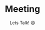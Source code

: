 ---
title: "Meeting"
subtitle: "Lets Talk! 😄"
# meta description
description: "Meeting"
draft: true
layout: "mymeeting"
robotsdisallow: true

---